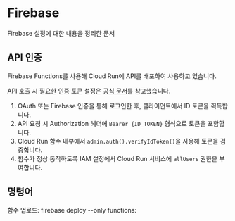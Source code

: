 # Firebase 

Firebase 설정에 대한 내용을 정리한 문서

## API 인증 

Firebase Functions를 사용해 Cloud Run에 API를 배포하여 사용하고 있습니다.

API 호출 시 필요한 인증 토큰 설정은 [공식 문서](https://cloud.google.com/run/docs/authenticating/end-users?hl=ko#internal)를 참고했습니다.

1. OAuth 또는 Firebase 인증을 통해 로그인한 후, 클라이언트에서 ID 토큰을 획득합니다.
2. API 요청 시 Authorization 헤더에 `Bearer {ID_TOKEN}` 형식으로 토큰을 포함합니다.
3. Cloud Run 함수 내부에서 `admin.auth().verifyIdToken()`을 사용해 토큰을 검증합니다.
4. 함수가 정상 동작하도록 IAM 설정에서 Cloud Run 서비스에 `allUsers` 권한을 부여합니다.

## 명령어 


함수 업로드: firebase deploy --only functions:<functionName>